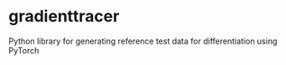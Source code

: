 # gradienttracer
Python library for generating reference test data for differentiation using PyTorch
